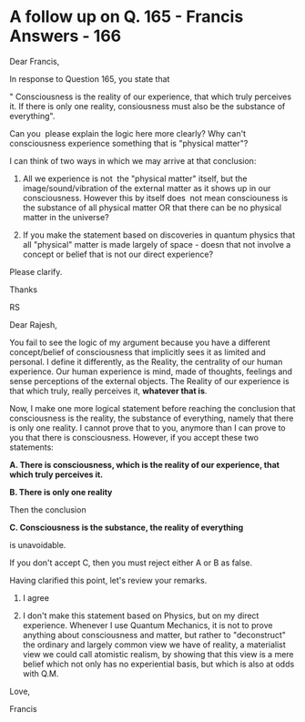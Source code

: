# A follow up on Q. 165 - Francis Answers - 166

Dear Francis,

In response to Question 165, you state that 

&quot; Consciousness is the reality of our experience, that which truly perceives it. If there is only one reality, consiousness must also be the substance of everything&quot;.&nbsp;

Can you&nbsp; please explain the logic here more clearly? Why can't consciousness experience something that is &quot;physical matter&quot;?&nbsp;

I can think of two ways in which we may arrive at that conclusion:

1) All we experience is not&nbsp; the &quot;physical matter&quot; itself, but the image/sound/vibration of the external matter as it shows up in our consciousness. However this by itself does&nbsp; not mean consciouness is the substance of all physical matter OR that there can be no physical matter in the universe?

2) If you make the statement based on discoveries in quantum physics that all &quot;physical&quot; matter is made largely of space - doesn that not involve a concept or belief that is not our direct experience?

Please clarify.

Thanks

RS

Dear Rajesh,

You fail to see the logic of my argument because you have a different concept/belief of consciousness that implicitly sees it as limited and personal. I define it differently, as the Reality, the centrality of our human experience. Our human experience is mind, made of thoughts, feelings and sense perceptions of the external objects. The Reality of our experience is that which truly, really perceives it, **whatever that is**.

Now, I make one more logical statement before reaching the conclusion that consciousness is the reality, the substance of everything, namely that there is only one reality. I cannot prove that to you, anymore than I can prove to you that there is consciousness. However, if you accept these two statements:

**A. There is consciousness, which is the reality of our experience, that which truly perceives it.**

**B. There is only one reality**

Then the conclusion

**C. Consciousness is the substance, the reality of everything**

is unavoidable.

If you don't accept C, then you must reject either A or B as false.

Having clarified this point, let's review your remarks.

1. I agree

2. I don't make this statement based on Physics, but on my direct experience. Whenever I use Quantum Mechanics, it is not to prove anything about consciousness and matter, but rather to &quot;deconstruct&quot; the ordinary and largely common view we have of reality, a materialist view we could call atomistic realism, by showing that this view is a mere belief which not only has no experiential basis, but which is also at odds with Q.M.&nbsp;

Love,

Francis

